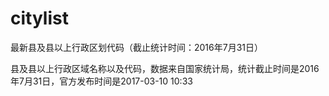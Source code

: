 # citylist
最新县及县以上行政区划代码（截止统计时间：2016年7月31日）

县及县以上行政区域名称以及代码，数据来自国家统计局，统计截止时间是2016年7月31日，官方发布时间是2017-03-10 10:33
